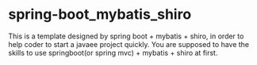 # spring-boot_mybatis_shiro
This is a template designed by spring boot + mybatis + shiro, in order to help coder to start a javaee project quickly.
You are supposed to have the skills to use springboot(or spring mvc) + mybatis + shiro at first. 
